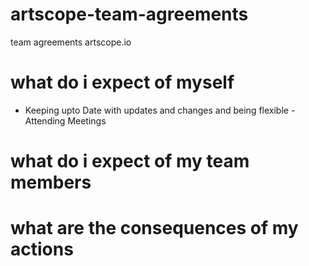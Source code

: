 # artscope-team-agreements
team agreements artscope.io

# what do i expect of myself
- Keeping upto Date with updates and changes and being flexible 
-Attending Meetings


# what do i expect of my team members

# what are the consequences of my actions
